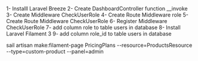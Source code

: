 1- Installl Laravel Breeze
2- Create DashboardController function __invoke
3- Create Middleware CheckUserRole
4- Create Route Middleware role
5- Create Route Middleware CheckUserRole
6- Register Middleware CheckUserRole
7- add column role to table users in database
8- Install Laravel Filament 3
9- add column role_id to table users in database


 sail artisan make:filament-page PricingPlans  --resource=ProductsResource --type=custom-product  --panel=admin
